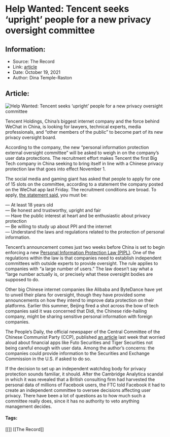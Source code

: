 # Help Wanted: Tencent seeks ‘upright’ people for a new privacy oversight committee
### 

## Information:
+ Source: The Record
+ Link: [article](https://therecord.media/help-wanted-tencent-seeks-upright-people-for-a-new-privacy-oversight-committee/)
+ Date: October 19, 2021
+ Author: Dina Temple-Raston


## Article:
![Help Wanted: Tencent seeks ‘upright’ people for a new privacy oversight committee](https://therecord.media/wp-content/uploads/2021/04/WeChat.png)

Tencent Holdings, China’s biggest internet company and the force behind WeChat in China, is looking for lawyers, technical experts, media professionals, and “other members of the public” to become part of its new privacy oversight board.


According to the company, the new “personal information protection external oversight committee” will be asked to weigh in on the company’s user data protections. The recruitment effort makes Tencent the first Big Tech company in China seeking to bring itself in line with a Chinese privacy protection law that goes into effect November 1.


The social media and gaming giant has asked that people to apply for one of 15 slots on the committee, according to a statement the company posted on the WeChat app last Friday. The recruitment conditions are broad. To apply, [the statement said,](https://mp.weixin.qq.com/s/F1A39E_wgPbEJHDeqRDZHg) you must be:


— At least 18 years old  
— Be honest and trustworthy, upright and fair  
— Have the public interest at heart and be enthusiastic about privacy protection  
— Be willing to study up about PPI and the internet  
— Understand the laws and regulations related to the protection of personal information.


Tencent’s announcement comes just two weeks before China is set to begin enforcing a new [Personal Information Protection Law (PIPL)](http://www.cac.gov.cn/2021-08/21/c_1631141677655320.htm). One of the regulations within the law is that companies need to establish independent committees with outside experts to provide oversight. The rule applies to companies with “a large number of users.” The law doesn’t say what a “large number actually is, or precisely what these oversight bodies are supposed to do.


Other big Chinese internet companies like Alibaba and ByteDance have yet to unveil their plans for oversight, though they have provided some announcements on how they intend to improve data protection on their platforms. Earlier this summer, Beijing fired a shot across the bow of tech companies said it was concerned that Didi, the Chinese ride-hailing company, might be sharing sensitive personal information with foreign companies.


The People’s Daily, the official newspaper of the Central Committee of the Chinese Communist Party (CCP), published [an article](http://finance.people.com.cn/n1/2021/1014/c1004-32253533.html) last week that worried aloud about financial apps like Futo Securities and Tiger Securities not being careful enough with user data. Among the author’s concerns: the companies could provide information to the Securities and Exchange Commission in the U.S. if asked to do so.


If the decision to set up an independent watchdog body for privacy protection sounds familiar, it should. After the Cambridge Analytica scandal in which it was revealed that a British consulting firm had harvested the personal data of millions of Facebook users, the FTC told Facebook it had to create an independent committee to oversee decisions affecting user privacy. There have been a lot of questions as to how much such a committee really does, since it has no authority to veto anything management decides.





#### Tags:
[[]] [[The Record]]

